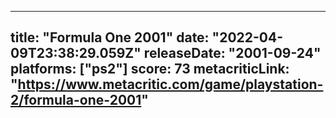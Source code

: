 
---
title: "Formula One 2001"
date: "2022-04-09T23:38:29.059Z"
releaseDate: "2001-09-24"
platforms: ["ps2"]
score: 73
metacriticLink: "https://www.metacritic.com/game/playstation-2/formula-one-2001"
---
